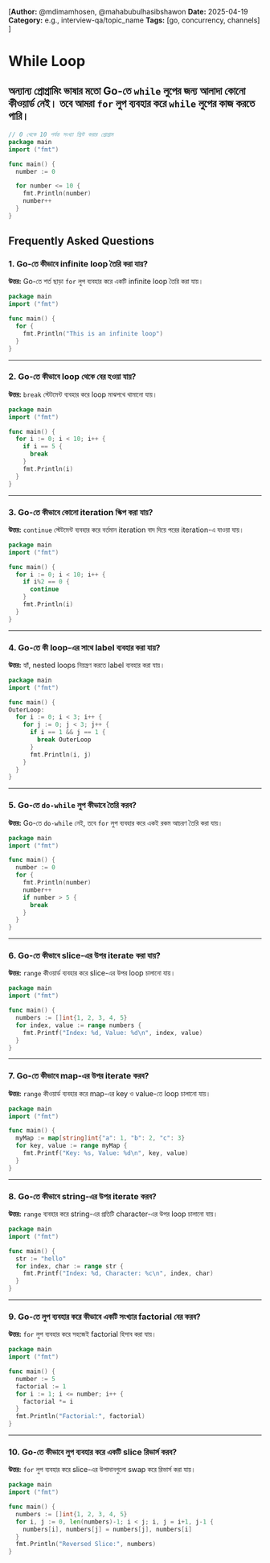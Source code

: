 [**Author:** @mdimamhosen, @mahabubulhasibshawon
**Date:** 2025-04-19
**Category:** e.g., interview-qa/topic_name
**Tags:** [go, concurrency, channels]
]


# While Loop 

## অন্যান্য প্রোগ্রামিং ভাষার মতো Go-তে `while` লুপের জন্য আলাদা কোনো কীওয়ার্ড নেই। তবে আমরা `for` লুপ ব্যবহার করে `while` লুপের কাজ করতে পারি।

```go
// 0 থেকে 10 পর্যন্ত সংখ্যা প্রিন্ট করার প্রোগ্রাম
package main
import ("fmt")

func main() {
  number := 0

  for number <= 10 {
    fmt.Println(number)
    number++
  }
}
```

## Frequently Asked Questions

### 1. Go-তে কীভাবে infinite loop তৈরি করা যায়?

**উত্তর:** Go-তে শর্ত ছাড়া `for` লুপ ব্যবহার করে একটি infinite loop তৈরি করা যায়।

```go
package main
import ("fmt")

func main() {
  for {
    fmt.Println("This is an infinite loop")
  }
}
```

---

### 2. Go-তে কীভাবে loop থেকে বের হওয়া যায়?

**উত্তর:** `break` স্টেটমেন্ট ব্যবহার করে loop মাঝপথে থামানো যায়।

```go
package main
import ("fmt")

func main() {
  for i := 0; i < 10; i++ {
    if i == 5 {
      break
    }
    fmt.Println(i)
  }
}
```

---

### 3. Go-তে কীভাবে কোনো iteration স্কিপ করা যায়?

**উত্তর:** `continue` স্টেটমেন্ট ব্যবহার করে বর্তমান iteration বাদ দিয়ে পরের iteration-এ যাওয়া যায়।

```go
package main
import ("fmt")

func main() {
  for i := 0; i < 10; i++ {
    if i%2 == 0 {
      continue
    }
    fmt.Println(i)
  }
}
```

---

### 4. Go-তে কী loop-এর সাথে label ব্যবহার করা যায়?

**উত্তর:** হ্যাঁ, nested loops নিয়ন্ত্রণ করতে label ব্যবহার করা যায়।

```go
package main
import ("fmt")

func main() {
OuterLoop:
  for i := 0; i < 3; i++ {
    for j := 0; j < 3; j++ {
      if i == 1 && j == 1 {
        break OuterLoop
      }
      fmt.Println(i, j)
    }
  }
}
```

---

### 5. Go-তে `do-while` লুপ কীভাবে তৈরি করব?

**উত্তর:** Go-তে `do-while` নেই, তবে `for` লুপ ব্যবহার করে একই রকম আচরণ তৈরি করা যায়।

```go
package main
import ("fmt")

func main() {
  number := 0
  for {
    fmt.Println(number)
    number++
    if number > 5 {
      break
    }
  }
}
```

---

### 6. Go-তে কীভাবে slice-এর উপর iterate করা যায়?

**উত্তর:** `range` কীওয়ার্ড ব্যবহার করে slice-এর উপর loop চালানো যায়।

```go
package main
import ("fmt")

func main() {
  numbers := []int{1, 2, 3, 4, 5}
  for index, value := range numbers {
    fmt.Printf("Index: %d, Value: %d\n", index, value)
  }
}
```

---

### 7. Go-তে কীভাবে map-এর উপর iterate করব?

**উত্তর:** `range` কীওয়ার্ড ব্যবহার করে map-এর key ও value-তে loop চালানো যায়।

```go
package main
import ("fmt")

func main() {
  myMap := map[string]int{"a": 1, "b": 2, "c": 3}
  for key, value := range myMap {
    fmt.Printf("Key: %s, Value: %d\n", key, value)
  }
}
```

---

### 8. Go-তে কীভাবে string-এর উপর iterate করব?

**উত্তর:** `range` ব্যবহার করে string-এর প্রতিটি character-এর উপর loop চালানো যায়।

```go
package main
import ("fmt")

func main() {
  str := "hello"
  for index, char := range str {
    fmt.Printf("Index: %d, Character: %c\n", index, char)
  }
}
```

---

### 9. Go-তে লুপ ব্যবহার করে কীভাবে একটি সংখ্যার factorial বের করব?

**উত্তর:** `for` লুপ ব্যবহার করে সহজেই factorial হিসাব করা যায়।

```go
package main
import ("fmt")

func main() {
  number := 5
  factorial := 1
  for i := 1; i <= number; i++ {
    factorial *= i
  }
  fmt.Println("Factorial:", factorial)
}
```

---

### 10. Go-তে কীভাবে লুপ ব্যবহার করে একটি slice রিভার্স করব?

**উত্তর:** `for` লুপ ব্যবহার করে slice-এর উপাদানগুলো swap করে রিভার্স করা যায়।

```go
package main
import ("fmt")

func main() {
  numbers := []int{1, 2, 3, 4, 5}
  for i, j := 0, len(numbers)-1; i < j; i, j = i+1, j-1 {
    numbers[i], numbers[j] = numbers[j], numbers[i]
  }
  fmt.Println("Reversed Slice:", numbers)
}
```
